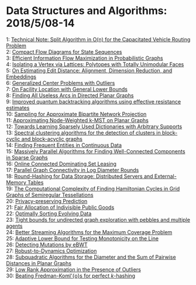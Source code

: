 # Data Structures and Algorithms: 2018/5/08-14  
1: [Technical Note: Split Algorithm in O(n) for the Capacitated Vehicle  Routing Problem](https://doi.org/10.48550/arXiv.1508.02759)  
2: [Compact Flow Diagrams for State Sequences](https://doi.org/10.48550/arXiv.1602.05622)  
3: [Efficient Information Flow Maximization in Probabilistic Graphs](https://doi.org/10.48550/arXiv.1701.05395)  
4: [Isolating a Vertex via Lattices: Polytopes with Totally Unimodular Faces](https://doi.org/10.48550/arXiv.1708.02222)  
5: [On Estimating Edit Distance: Alignment, Dimension Reduction, and  Embeddings](https://doi.org/10.48550/arXiv.1804.09907)  
6: [Generalized Center Problems with Outliers](https://doi.org/10.48550/arXiv.1805.02217)  
7: [On Facility Location with General Lower Bounds](https://doi.org/10.48550/arXiv.1805.02244)  
8: [Finding All Useless Arcs in Directed Planar Graphs](https://doi.org/10.48550/arXiv.1702.04786)  
9: [Improved quantum backtracking algorithms using effective resistance  estimates](https://doi.org/10.48550/arXiv.1711.05295)  
10: [Sampling for Approximate Bipartite Network Projection](https://doi.org/10.48550/arXiv.1712.08685)  
11: [Approximating Node-Weighted k-MST on Planar Graphs](https://doi.org/10.48550/arXiv.1801.00313)  
12: [Towards Learning Sparsely Used Dictionaries with Arbitrary Supports](https://doi.org/10.48550/arXiv.1804.08603)  
13: [Spectral clustering algorithms for the detection of clusters in  block-cyclic and block-acyclic graphs](https://doi.org/10.48550/arXiv.1805.00862)  
14: [Finding Frequent Entities in Continuous Data](https://doi.org/10.48550/arXiv.1805.02874)  
15: [Massively Parallel Algorithms for Finding Well-Connected Components in  Sparse Graphs](https://doi.org/10.48550/arXiv.1805.02974)  
16: [Online Connected Dominating Set Leasing](https://doi.org/10.48550/arXiv.1805.02994)  
17: [Parallel Graph Connectivity in Log Diameter Rounds](https://doi.org/10.48550/arXiv.1805.03055)  
18: [Round-Hashing for Data Storage: Distributed Servers and External-Memory  Tables](https://doi.org/10.48550/arXiv.1805.03158)  
19: [The Computational Complexity of Finding Hamiltonian Cycles in Grid  Graphs of Semiregular Tessellations](https://doi.org/10.48550/arXiv.1805.03192)  
20: [Privacy-preserving Prediction](https://doi.org/10.48550/arXiv.1803.10266)  
21: [Fair Allocation of Indivisible Public Goods](https://doi.org/10.48550/arXiv.1805.03164)  
22: [Optimally Sorting Evolving Data](https://doi.org/10.48550/arXiv.1805.03350)  
23: [Tight bounds for undirected graph exploration with pebbles and multiple  agents](https://doi.org/10.48550/arXiv.1805.03476)  
24: [Better Streaming Algorithms for the Maximum Coverage Problem](https://doi.org/10.48550/arXiv.1610.06199)  
25: [Adaptive Lower Bound for Testing Monotonicity on the Line](https://doi.org/10.48550/arXiv.1801.08709)  
26: [Detecting Mutations by eBWT](https://doi.org/10.48550/arXiv.1805.01876)  
27: [Robust-to-Dynamics Optimization](https://doi.org/10.48550/arXiv.1805.03682)  
28: [Subquadratic Algorithms for the Diameter and the Sum of Pairwise  Distances in Planar Graphs](https://doi.org/10.48550/arXiv.1702.07815)  
29: [Low Rank Approximation in the Presence of Outliers](https://doi.org/10.48550/arXiv.1804.10696)  
30: [Beating Fredman-Koml\'{o}s for perfect $k$-hashing](https://doi.org/10.48550/arXiv.1805.04151)  